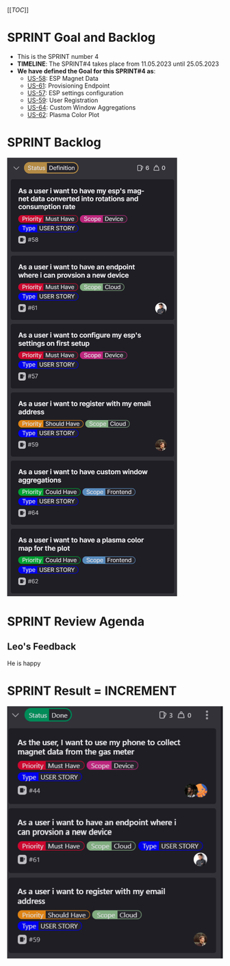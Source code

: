 [[_TOC_]]

# SPRINT Goal and Backlog 
- This is the SPRINT number 4
- **TIMELINE**: The SPRINT#4 takes place from 11.05.2023 until 25.05.2023
- **We have defined the Goal for this SPRINT#4 as**: 
  - [US-58](https://gitlab.lrz.de/studi_projects/2023ss_d3i/pc1_umweltinstitut/scrum_management/-/issues/58): ESP Magnet Data
  - [US-61](https://gitlab.lrz.de/studi_projects/2023ss_d3i/pc1_umweltinstitut/scrum_management/-/issues/61): Provisioning Endpoint
  - [US-57](https://gitlab.lrz.de/studi_projects/2023ss_d3i/pc1_umweltinstitut/scrum_management/-/issues/57): ESP settings configuration
  - [US-59](https://gitlab.lrz.de/studi_projects/2023ss_d3i/pc1_umweltinstitut/scrum_management/-/issues/59): User Registration
  - [US-64](https://gitlab.lrz.de/studi_projects/2023ss_d3i/pc1_umweltinstitut/scrum_management/-/issues/64): Custom Window Aggregations
  - [US-62](https://gitlab.lrz.de/studi_projects/2023ss_d3i/pc1_umweltinstitut/scrum_management/-/issues/62): Plasma Color Plot

# SPRINT Backlog  
![](images/sprint4-backlog.png)

# SPRINT Review Agenda
## Leo's Feedback
He is happy

# SPRINT Result = INCREMENT
![](images/sprint4-done.png)